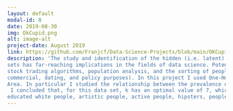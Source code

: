 ```yaml
---
layout: default
modal-id: 8
date: 2019-08-30
img: OkCupid.png
alt: image-alt
project-date: August 2019
link: https://github.com/Franjcf/Data-Science-Projects/blob/main/OKCupid_LDA_analysis/OKCupid_LDA.ipynb
description: 'The study and identification of the hidden (i.e. latent) features on data 
sets has far-reaching implications in the fields of data science. Potential applications of latent feature analysis includes the development of search engines, the creation of 
stock trading algorithms, population analysis, and the sorting of people into groups (for 
commercial, dating, and policy purposes). In this project I used One-Hot encoding, natural language processing (Bag of Words), and Latent Dirichlet Allocation to process and analyze the data from 59,946 real OkCupid dating profiles originating from the San Francisco Bay 
Area. In particular I studied the relationship between the prevalence of Tweeners (users who are sorted into several groups) and the hyper parameter k (total number of groups).
 I concluded that, for this data set, k has an optimal value of 7, which dramatically decreases the number of tweeners while still being an interpretable and manageable number of groups. The resulting analysis sorted users into groups composed of, intellectuals, 
educated white people, artistic people, active people, hipsters, people who love life, and social people. Furthermore, I identified that tweeners tend to be part of a group which consists of drug-loving atheists.'
---
```

